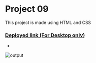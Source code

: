 # Project 09

This project is made using HTML and CSS
### [Deployed link (For Desktop only)](https://fsjsproject-six.netlify.app/)
-
![output](./output.png)
